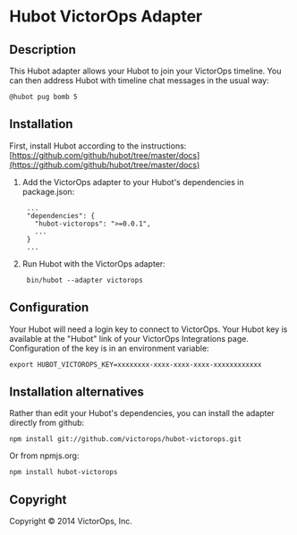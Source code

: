 # Hubot VictorOps Adapter

## Description
This Hubot adapter allows your Hubot to join your VictorOps timeline.  You can then address Hubot with timeline chat messages in the usual way:

    @hubot pug bomb 5

## Installation
First, install Hubot according to the instructions: [https://github.com/github/hubot/tree/master/docs](https://github.com/github/hubot/tree/master/docs)

1. Add the VictorOps adapter to your Hubot's dependencies in package.json:

        ...
        "dependencies": {
          "hubot-victorops": ">=0.0.1",
          ...
        }
        ...

1. Run Hubot  with the VictorOps adapter:

        bin/hubot --adapter victorops

## Configuration
Your Hubot will need a login key to connect to VictorOps.  Your Hubot key is available at the "Hubot" link of your VictorOps Integrations page.
Configuration of the key is in an environment variable:

    export HUBOT_VICTOROPS_KEY=xxxxxxxx-xxxx-xxxx-xxxx-xxxxxxxxxxxx

## Installation alternatives
Rather than edit your Hubot's dependencies, you can install the adapter directly from github:

    npm install git://github.com/victorops/hubot-victorops.git

Or from npmjs.org:

    npm install hubot-victorops

## Copyright

Copyright &copy; 2014 VictorOps, Inc.
